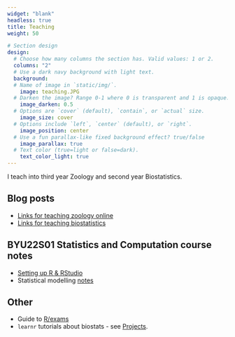 ```yaml
---
widget: "blank"
headless: true
title: Teaching
weight: 50

# Section design
design:
  # Choose how many columns the section has. Valid values: 1 or 2.
  columns: "2"
  # Use a dark navy background with light text.
  background:
  # Name of image in `static/img/`.
    image: teaching.JPG
  # Darken the image? Range 0-1 where 0 is transparent and 1 is opaque.
    image_darken: 0.5
  # Options are `cover` (default), `contain`, or `actual` size.
    image_size: cover
  # Options include `left`, `center` (default), or `right`.
    image_position: center
  # Use a fun parallax-like fixed background effect? true/false
    image_parallax: true
  # Text color (true=light or false=dark).
    text_color_light: true
---
```

  
I teach into third year Zoology and second year Biostatistics. 

## Blog posts

* [Links for teaching zoology online](https://jacintakongresearch.wordpress.com/2020/05/19/online-resources-for-teaching-zoology/)
* [Links for teaching biostatistics](https://jacintakongresearch.wordpress.com/2020/06/15/links-about-teaching-statistics-for-biologists/)

## BYU22S01 Statistics and Computation course notes

* [Setting up R & RStudio](/teaching/introR)
* Statistical modelling [notes](/teaching/GLM/lectures)

## Other

* Guide to [R/exams](/teaching/rexams)
* `learnr` tutorials about biostats - see [Projects](/project/biostats-tutorials).